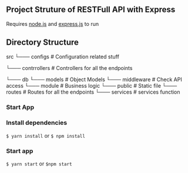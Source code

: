 ## Project Struture of RESTFull API with Express

Requires [node.js](https://nodejs.org/en/) and [express.js](https://expressjs.com/) to run

## Directory Structure

src
 └─── configs               # Configuration related stuff
 
 └─── contrrollers          # Controllers for all the endpoints
 
 └─── db
       └─── models          # Object Models
 └─── middleware            # Check API access
 └─── module                # Business logic
 └─── public                # Static file
 └─── routes                # Routes for all the endpoints
 └─── services              # services function

 ### Start App

 ### Install dependencies
 `$ yarn install` or `$ npm install`

 ### Start app
 `$ yarn start` or `$npm start` 
